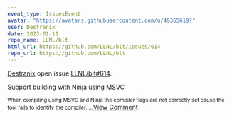 ```yaml
---
event_type: IssuesEvent
avatar: "https://avatars.githubusercontent.com/u/49365619?"
user: Destranix
date: 2023-01-11
repo_name: LLNL/blt
html_url: https://github.com/LLNL/blt/issues/614
repo_url: https://github.com/LLNL/blt
---
```


<a href='https://github.com/Destranix' target='_blank'>Destranix</a> open issue <a href='https://github.com/LLNL/blt/issues/614' target='_blank'>LLNL/blt#614</a>.

<p>Support building with Ninja using MSVC</p><small>When compiling using MSVC and Ninja the compiler flags are not correctly set cause the tool fails to identify the compiler....</small><a href='https://github.com/LLNL/blt/issues/614' target='_blank'>View Comment</a>
